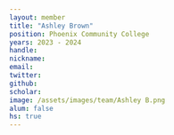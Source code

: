 ```yaml
---
layout: member
title: "Ashley Brown"
position: Phoenix Community College
years: 2023 - 2024
handle: 
nickname: 
email:   
twitter: 
github: 
scholar: 
image: /assets/images/team/Ashley B.png
alum: false
hs: true
---
```

